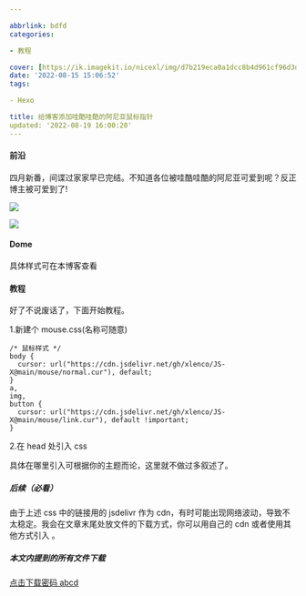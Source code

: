 ```yaml
---

abbrlink: bdfd
categories:

- 教程

cover: [https://ik.imagekit.io/nicexl/img/d7b219eca0a1dcc8b4d961cf96d3db876bb9b560_nmIj68YVP.gif?ik-sdk-version=javascript-1.4.3&updatedAt=1660653715457](https://ik.imagekit.io/nicexl/img/d7b219eca0a1dcc8b4d961cf96d3db876bb9b560_nmIj68YVP.gif?ik-sdk-version=javascript-1.4.3&updatedAt=1660653715457)
date: '2022-08-15 15:06:52'
tags:

- Hexo

title: 给博客添加哇酷哇酷的阿尼亚鼠标指针
updated: '2022-08-19 16:00:20'
---
```


#### 前沿

四月新番，间谍过家家早已完结。不知道各位被哇酷哇酷的阿尼亚可爱到呢？反正博主被可爱到了!

![](https://ik.imagekit.io/nicexl/img/e7d2597fc77b0e7f53e36dd7fc6da4de.webp_pWiQoGxY9.jpg?ik-sdk-version=javascript-1.4.3&updatedAt=1660570227683#crop=0&crop=0&crop=1&crop=1&id=fBktr&originHeight=926&originWidth=656&originalType=binary&ratio=1&rotation=0&showTitle=false&status=done&style=none&title=)

![](https://ik.imagekit.io/nicexl/img/d5f6e6c4ef2d9f6896efe54e54440c43.webp_GOqWCDkKK.jpg?ik-sdk-version=javascript-1.4.3&updatedAt=1660570226341#crop=0&crop=0&crop=1&crop=1&id=T3yNw&originHeight=928&originWidth=656&originalType=binary&ratio=1&rotation=0&showTitle=false&status=done&style=none&title=)

#### Dome

具体样式可在本博客查看

#### 教程

好了不说废话了，下面开始教程。

1.新建个 mouse.css(名称可随意)

```
/* 鼠标样式 */
body {
  cursor: url("https://cdn.jsdelivr.net/gh/xlenco/JS-X@main/mouse/normal.cur"), default;
}
a,
img,
button {
  cursor: url("https://cdn.jsdelivr.net/gh/xlenco/JS-X@main/mouse/link.cur"), default !important;
}
```

2.在 head 处引入 css

具体在哪里引入可根据你的主题而论，这里就不做过多叙述了。

##### 后续（必看）

由于上述 css 中的链接用的 jsdelivr 作为 cdn，有时可能出现网络波动，导致不太稳定。我会在文章末尾处放文件的下载方式，你可以用自己的 cdn 或者使用其他方式引入 。

##### 本文内提到的所有文件下载

[点击下载密码 abcd](https://url66.ctfile.com/f/30717266-649529116-e0e423?p=abcd)
